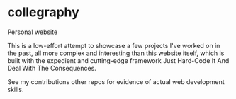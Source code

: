 # collegraphy
Personal website

This is a low-effort attempt to showcase a few projects I've worked on in the past, all more complex and interesting than this website itself, which is built with the expedient and cutting-edge framework Just Hard-Code It And Deal With The Consequences.

See my contributions other repos for evidence of actual web development skills.
